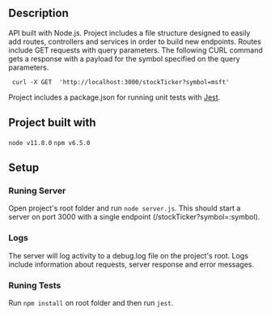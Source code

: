 ## Description

API built with Node.js. Project includes a file structure designed to easily add routes, controllers and services in order to build new endpoints. Routes include GET requests with query parameters. The following CURL command gets a response with a payload for the symbol specified on the query parameters. 

` curl -X GET 
 'http://localhost:3000/stockTicker?symbol=msft'`
 
Project includes a package.json for running unit tests with [Jest](https://jestjs.io/).

## Project built with

`node v11.8.0`  `npm v6.5.0`

## Setup

### Runing Server 

Open project's root folder and run `node server.js`. This should start a server on port 3000 with a single endpoint (/stockTicker?symbol=:symbol).

###  Logs

The server will log activity to a debug.log file on the project's root. Logs include information about requests, server response and error messages.

### Runing Tests 

Run `npm install` on root folder and then run `jest`.



